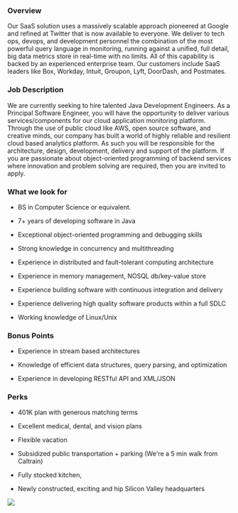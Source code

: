 


### Overview
Our SaaS solution uses a massively scalable approach pioneered at Google and refined at Twitter that is now available to everyone. We deliver to tech ops, devops, and development personnel the combination of the most powerful query language in monitoring, running against a unified, full detail, big data metrics store in real-time with no limits. All of this capability is backed by an experienced enterprise team. Our customers include SaaS leaders like Box, Workday, Intuit, Groupon, Lyft, DoorDash, and Postmates.

### Job Description
We are currently seeking to hire talented Java Development Engineers. As a Principal Software Engineer, you will have the opportunity to deliver various services/components for our cloud application monitoring platform. Through the use of public cloud like AWS, open source software, and creative minds, our company has built a world of highly reliable and resilient cloud based analytics platform. As such you will be responsible for the architecture, design, development, delivery and support of the platform. If you are passionate about object-oriented programming of backend services where innovation and problem solving are required, then you are invited to apply.

### What we look for

+	BS in Computer Science or equivalent.

+	7+ years of developing software in Java

+	Exceptional object-oriented programming and debugging skills

+	Strong knowledge in concurrency and multithreading

+	Experience in distributed and fault-tolerant computing architecture

+	Experience in memory management, NOSQL db/key-value store

+	Experience building software with continuous integration and delivery

+	Experience delivering high quality software products within a full SDLC

+	Working knowledge of Linux/Unix

### Bonus Points

+	Experience in stream based architectures

+	Knowledge of efficient data structures, query parsing, and optimization

+	Experience in developing RESTful API and XML/JSON

### Perks

+	401K plan with generous matching terms

+	Excellent medical, dental, and vision plans

+	Flexible vacation

+	Subsidized public transportation + parking (We're a 5 min walk from Caltrain)

+	Fully stocked kitchen,

+	Newly constructed, exciting and hip Silicon Valley headquarters


[<img src='https://dabuttonfactory.com/button.png?t=Apply&f=Calibri-Bold&ts=24&tc=fff&tshs=1&tshc=000&hp=20&vp=8&c=5&bgt=gradient&bgc=3d85c6&ebgc=073763'>](https://letsrockit.co/users/auth/github?job_id=v2f2zwzyb250-backend-engineer-principal-java-57f24898-613e-41d7-8dac-50821635ec9f)
